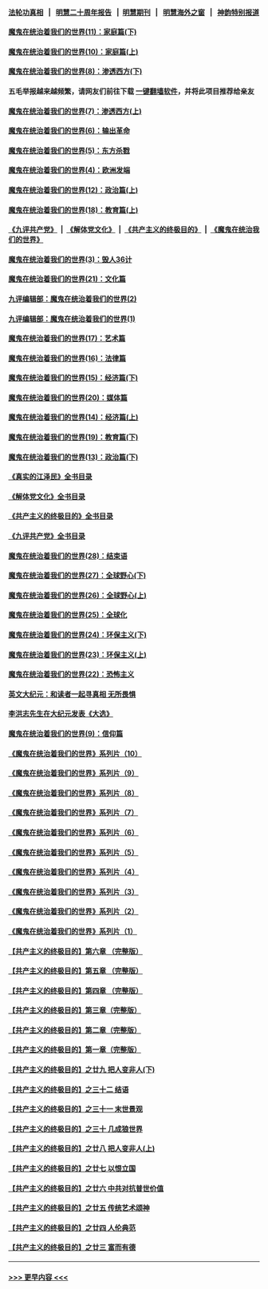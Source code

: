 #### [法轮功真相](https://github.com/gfw-breaker/truth/blob/master/README.md?t=0) &nbsp;&nbsp;|&nbsp;&nbsp; [明慧二十周年报告](https://github.com/gfw-breaker/mh-reports/blob/master/README.md?t=0) &nbsp;&nbsp;|&nbsp;&nbsp;[明慧期刊](https://github.com/gfw-breaker/mh-qikan) &nbsp;&nbsp;|&nbsp;&nbsp; [明慧海外之窗](https://github.com/gfw-breaker/mh-news/blob/master/README.md?t=0) &nbsp;&nbsp;|&nbsp;&nbsp; [神韵特别报道](https://github.com/gfw-breaker/mh-news/blob/master/shenyun.md?t=0)
#### [魔鬼在统治着我们的世界(11)：家庭篇(下)](../pages/nsc422/n10440961.md?t=12021552) 
#### [魔鬼在统治着我们的世界(10)：家庭篇(上)](../pages/nsc422/n10435448.md?t=12021552) 
#### [魔鬼在统治着我们的世界(8)：渗透西方(下)](../pages/nsc422/n10429603.md?t=12021552) 
#### 五毛举报越来越频繁，请网友们前往下载 [一键翻墙软件](https://github.com/gfw-breaker/ssr-accounts)，并将此项目推荐给亲友
#### [魔鬼在统治着我们的世界(7)：渗透西方(上)](../pages/nsc422/n10426013.md?t=12021552) 
#### [魔鬼在统治着我们的世界(6)：输出革命](../pages/nsc422/n10421536.md?t=12021552) 
#### [魔鬼在统治着我们的世界(5)：东方杀戮](../pages/nsc422/n10417707.md?t=12021552) 
#### [魔鬼在统治着我们的世界(4)：欧洲发端](../pages/nsc422/n10414890.md?t=12021552) 
#### [魔鬼在统治着我们的世界(12)：政治篇(上)](../pages/nsc422/n10444576.md?t=12021552) 
#### [魔鬼在统治着我们的世界(18)：教育篇(上)](../pages/nsc422/n10526970.md?t=12021552) 
#### [《九评共产党》](https://github.com/begood0513/9ping.md/blob/master/README.md) &nbsp;|&nbsp; [《解体党文化》](../../../../jtdwh.md/blob/master/README.md)  &nbsp;|&nbsp; [《共产主义的终极目的》](../../../../gczydzjmd.md/blob/master/README.md) &nbsp;|&nbsp; [《魔鬼在统治我们的世界》](../../../../mgztzwmdsj.md/blob/master/README.md) 
#### [魔鬼在统治着我们的世界(3)：毁人36计](../pages/nsc422/n10411583.md?t=12021552) 
#### [魔鬼在统治着我们的世界(21)：文化篇](../pages/nsc422/n10597706.md?t=12021552) 
#### [九评编辑部：魔鬼在统治着我们的世界(2)](../pages/nsc422/n10410036.md?t=12021552) 
#### [九评编辑部：魔鬼在统治着我们的世界(1)](../pages/nsc422/n10406825.md?t=12021552) 
#### [魔鬼在统治着我们的世界(17)：艺术篇](../pages/nsc422/n10499093.md?t=12021552) 
#### [魔鬼在统治着我们的世界(16)：法律篇](../pages/nsc422/n10485969.md?t=12021552) 
#### [魔鬼在统治着我们的世界(15)：经济篇(下)](../pages/nsc422/n10469975.md?t=12021552) 
#### [魔鬼在统治着我们的世界(20)：媒体篇](../pages/nsc422/n10586579.md?t=12021552) 
#### [魔鬼在统治着我们的世界(14)：经济篇(上)](../pages/nsc422/n10457370.md?t=12021552) 
#### [魔鬼在统治着我们的世界(19)：教育篇(下)](../pages/nsc422/n10564808.md?t=12021552) 
#### [魔鬼在统治着我们的世界(13)：政治篇(下)](../pages/nsc422/n10448270.md?t=12021552) 
#### [《真实的江泽民》全书目录](../pages/nsc422/n13721399.md?t=12021552) 
#### [《解体党文化》全书目录](../pages/nsc422/n13721157.md?t=12021552) 
#### [《共产主义的终极目的》全书目录](../pages/nsc422/n13721048.md?t=12021552) 
#### [《九评共产党》全书目录](../pages/nsc422/n13708085.md?t=12021552) 
#### [魔鬼在统治着我们的世界(28)：结束语](../pages/nsc422/n10936246.md?t=12021552) 
#### [魔鬼在统治着我们的世界(27)：全球野心(下)](../pages/nsc422/n10928319.md?t=12021552) 
#### [魔鬼在统治着我们的世界(26)：全球野心(上)](../pages/nsc422/n10900318.md?t=12021552) 
#### [魔鬼在统治着我们的世界(25)：全球化](../pages/nsc422/n10788205.md?t=12021552) 
#### [魔鬼在统治着我们的世界(24)：环保主义(下)](../pages/nsc422/n10695307.md?t=12021552) 
#### [魔鬼在统治着我们的世界(23)：环保主义(上)](../pages/nsc422/n10688613.md?t=12021552) 
#### [魔鬼在统治着我们的世界(22)：恐怖主义](../pages/nsc422/n10614727.md?t=12021552) 
#### [英文大纪元：和读者一起寻真相 无所畏惧](../pages/nsc422/n12542027.md?t=12021552) 
#### [李洪志先生在大纪元发表《大选》](../pages/nsc422/n12534746.md?t=12021552) 
#### [魔鬼在统治着我们的世界(9)：信仰篇](../pages/nsc422/n10432159.md?t=12021552) 
#### [《魔鬼在统治着我们的世界》系列片（10）](../pages/nsc422/n12292670.md?t=12021552) 
#### [《魔鬼在统治着我们的世界》系列片（9）](../pages/nsc422/n12290859.md?t=12021552) 
#### [《魔鬼在统治着我们的世界》系列片（8）](../pages/nsc422/n12287445.md?t=12021552) 
#### [《魔鬼在统治着我们的世界》系列片（7）](../pages/nsc422/n12283425.md?t=12021552) 
#### [《魔鬼在统治着我们的世界》系列片（6）](../pages/nsc422/n12282314.md?t=12021552) 
#### [《魔鬼在统治着我们的世界》系列片（5）](../pages/nsc422/n12281419.md?t=12021552) 
#### [《魔鬼在统治着我们的世界》系列片（4）](../pages/nsc422/n12274024.md?t=12021552) 
#### [《魔鬼在统治着我们的世界》系列片（3）](../pages/nsc422/n12271322.md?t=12021552) 
#### [《魔鬼在统治着我们的世界》系列片（2）](../pages/nsc422/n12269049.md?t=12021552) 
#### [《魔鬼在统治着我们的世界》系列片（1）](../pages/nsc422/n12267575.md?t=12021552) 
#### [【共产主义的终极目的】第六章 （完整版）](../pages/nsc422/n11428913.md?t=12021552) 
#### [【共产主义的终极目的】第五章 （完整版）](../pages/nsc422/n11428912.md?t=12021552) 
#### [【共产主义的终极目的】第四章 （完整版）](../pages/nsc422/n11428907.md?t=12021552) 
#### [【共产主义的终极目的】第三章（完整版）](../pages/nsc422/n11428848.md?t=12021552) 
#### [【共产主义的终极目的】第二章（完整版）](../pages/nsc422/n11428831.md?t=12021552) 
#### [【共产主义的终极目的】第一章（完整版）](../pages/nsc422/n11417651.md?t=12021552) 
#### [【共产主义的终极目的】之廿九 把人变非人(下)](../pages/nsc422/n11344140.md?t=12021552) 
#### [【共产主义的终极目的】之三十二 结语](../pages/nsc422/n11360535.md?t=12021552) 
#### [【共产主义的终极目的】之三十一 末世景观](../pages/nsc422/n11351129.md?t=12021552) 
#### [【共产主义的终极目的】之三十 几成狼世界](../pages/nsc422/n11348280.md?t=12021552) 
#### [【共产主义的终极目的】之廿八 把人变非人(上)](../pages/nsc422/n11340492.md?t=12021552) 
#### [【共产主义的终极目的】之廿七 以恨立国](../pages/nsc422/n11336944.md?t=12021552) 
#### [【共产主义的终极目的】之廿六 中共对抗普世价值](../pages/nsc422/n11324785.md?t=12021552) 
#### [【共产主义的终极目的】之廿五 传统艺术颂神](../pages/nsc422/n11296396.md?t=12021552) 
#### [【共产主义的终极目的】之廿四 人伦典范](../pages/nsc422/n11296397.md?t=12021552) 
#### [【共产主义的终极目的】之廿三 富而有德](../pages/nsc422/n11283598.md?t=12021552) 

----
#### [ >>> 更早内容 <<< ](../indexes/nsc422-earlier.md)
